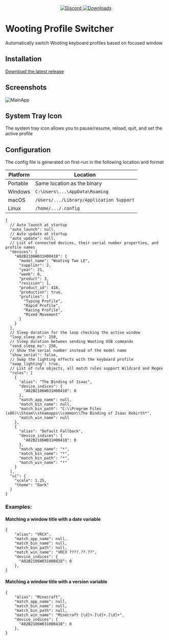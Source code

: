 <div align="center">
  <a href="https://discord.shaybox.com">
    <img alt="Discord" src="https://img.shields.io/discord/824865729445888041?color=404eed&label=Discord&logo=Discord&logoColor=FFFFFF">
  </a>
  <a href="https://github.com/shaybox/wooting-profile-switcher/releases/latest">
    <img alt="Downloads" src="https://img.shields.io/github/downloads/shaybox/wooting-profile-switcher/total?color=3fb950&label=Downloads&logo=github&logoColor=FFFFFF">
  </a>
</div>

# Wooting Profile Switcher

Automatically switch Wooting keyboard profiles based on focused window

## Installation

[Download the latest release](https://github.com/ShayBox/Wooting-Profile-Switcher/releases/latest)

## Screenshots

![MainApp](https://github.com/ShayBox/Wooting-Profile-Switcher/assets/9505196/2dabd348-2b5c-49b1-8a51-e9cc3fcdf6a9)

## System Tray Icon

The system tray icon allows you to pause/resume, reload, quit, and set the active profile

## Configuration

The config file is generated on first-run in the following location and format

| Platform | Location                                 |
| -------- | ---------------------------------------- |
| Portable | Same location as the binary              |
| Windows  | `C:\Users\...\AppData\Roaming`           |
| macOS    | `/Users/.../Library/Application Support` |
| Linux    | `/home/.../.config`                      |

```json5
{
  // Auto launch at startup
  "auto_launch": null,
  // Auto update at startup
  "auto_update": null,
  // List of connected devices, their serial number properties, and profile names
  "devices": {
    "A02B2106W031H00418": {
      "model_name": "Wooting Two LE",
      "supplier": 2,
      "year": 21,
      "week": 6,
      "product": 3,
      "revision": 1,
      "product_id": 418,
      "production": true,
      "profiles": [
        "Typing Profile",
        "Rapid Profile",
        "Racing Profile",
        "Mixed Movement"
      ]
    }
  },
  // Sleep duration for the loop checking the active window
  "loop_sleep_ms": 250,
  // Sleep duration between sending Wooting USB commands
  "send_sleep_ms": 250,
  // Show the serial number instead of the model name
  "show_serial": false,
  // Swap the lighting effects with the keyboard profile
  "swap_lighting": true,
  // List of rule objects, all match rules support Wildcard and Regex
  "rules": [
    {
      "alias": "The Binding of Isaac",
      "device_indices": {
        "A02B2106W031H00418": 0
      },
      "match_app_name": null,
      "match_bin_name": null,
      "match_bin_path": "C:\\Program Files (x86)\\Steam\\steamapps\\common\\The Binding of Isaac Rebirth*",
      "match_win_name": null
    },
    {
      "alias": "Default Fallback",
      "device_indices": {
        "A02B2106W031H00418": 0
      },
      "match_app_name": "*",
      "match_bin_name": "*",
      "match_bin_path": "*",
      "match_win_name": "*"
    }
  ],
  "ui": {
    "scale": 1.25,
    "theme": "Dark"
  }
}
```

### Examples:

#### Matching a window title with a date variable

```json5
{
    "alias": "VRCX",
    "match_app_name": null,
    "match_bin_name": null,
    "match_bin_path": null,
    "match_win_name": "VRCX ????.??.??",
    "device_indices": {
      "A02B2106W031H00418": 0
    },
}
```

#### Matching a window title with a version variable

```json5
{
    "alias": "Minecraft",
    "match_app_name": null,
    "match_bin_name": null,
    "match_bin_path": null,
    "match_win_name": "Minecraft [\d]+.[\d]+.[\d]+",
    "device_indices": {
      "A02B2106W031H00418": 0
    },
}
```
